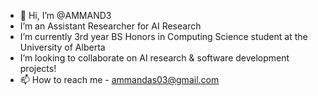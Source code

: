 - 👋 Hi, I’m @AMMAND3
- I’m an Assistant Researcher for AI Research
- I’m currently 3rd year BS Honors in Computing Science student at the University of Alberta
- I’m looking to collaborate on AI research & software development projects!
- 📫 How to reach me - ammandas03@gmail.com

<!---
AMMAND3/AMMAND3 is a ✨ special ✨ repository because its `README.md` (this file) appears on your GitHub profile.
You can click the Preview link to take a look at your changes.
--->
